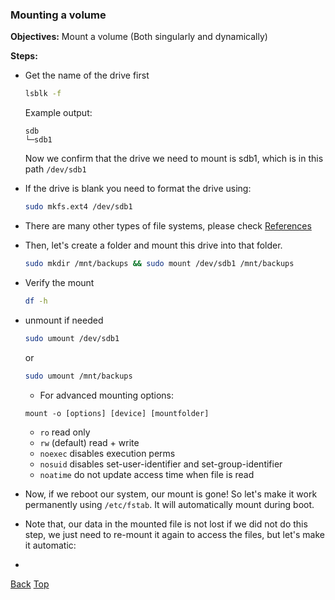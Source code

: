 ### Mounting a volume

**Objectives:** Mount a volume (Both singularly and dynamically)

**Steps:**

- Get the name of the drive first
  
  ```bash
  lsblk -f
  ```
  Example output:
  
  ```
  sdb                 
  └─sdb1
  ```

  Now we confirm that the drive we need to mount is sdb1, which is in this path `/dev/sdb1`
  
- If the drive is blank you need to format the drive using:
  
  ```bash
  sudo mkfs.ext4 /dev/sdb1
  ```
- There are many other types of file systems, please check [References](#references)
- Then, let's create a folder and mount this drive into that folder.
  ```bash
  sudo mkdir /mnt/backups && sudo mount /dev/sdb1 /mnt/backups
  ```
- Verify the mount
  ```bash
  df -h
  ```
- unmount if needed
  ```bash
  sudo umount /dev/sdb1
  ```
  or
  ```bash
  sudo umount /mnt/backups
  ```

  - For advanced mounting options:
 
  `mount -o [options] [device] [mountfolder]`

  
    - `ro` read only
    - `rw` (default) read + write
    - `noexec` disables execution perms
    - `nosuid` disables set-user-identifier and set-group-identifier
    - `noatime` do not update access time when file is read


- Now, if we reboot our system, our mount is gone! So let's make it work permanently using `/etc/fstab`. It will automatically mount during boot.
- Note that, our data in the mounted file is not lost if we did not do this step, we just need to re-mount it again to access the files, but let's make it automatic:

-

[Back](readme.md)  [Top](Mounting-a-Volume.md)
